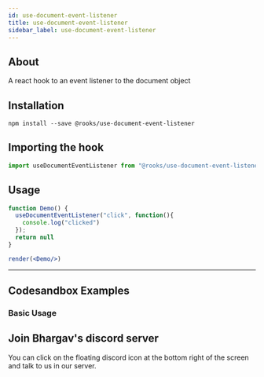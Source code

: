 ```yaml
---
id: use-document-event-listener
title: use-document-event-listener
sidebar_label: use-document-event-listener
---
```



    

## About

A react hook to an event listener to the document object

[//]: # "Main"

## Installation

    npm install --save @rooks/use-document-event-listener

## Importing the hook

```javascript
import useDocumentEventListener from "@rooks/use-document-event-listener"
```

## Usage

```jsx
function Demo() {
  useDocumentEventListener("click", function(){
    console.log("clicked")
  });
  return null
}

render(<Demo/>)
```


---

## Codesandbox Examples

### Basic Usage    



## Join Bhargav's discord server
You can click on the floating discord icon at the bottom right of the screen and talk to us in our server.

    
